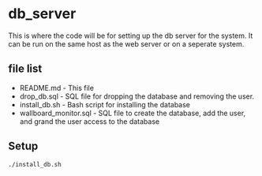 db_server
=========

This is where the code will be for setting up the db server for the system. It can be run on the same host as the
web server or on a seperate system.

file list
---------

* README.md - This file
* drop_db.sql - SQL file for dropping the database and removing the user.
* install_db.sh - Bash script for installing the database
* wallboard_monitor.sql - SQL file to create the database, add the user, and grand the user access to the database

Setup
-----

`./install_db.sh`
